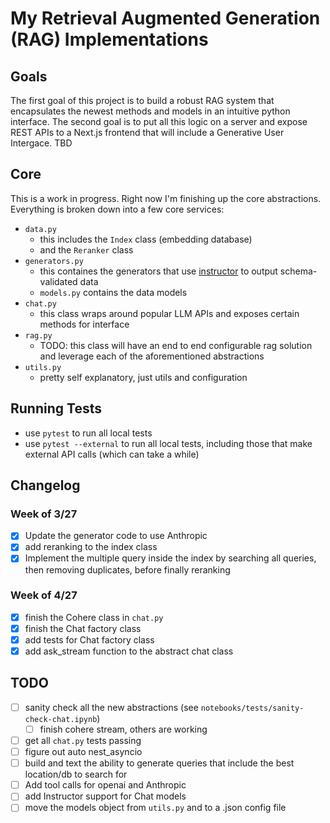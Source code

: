 # My Retrieval Augmented Generation (RAG) Implementations

## Goals

The first goal of this project is to build a robust RAG system that encapsulates the newest methods and models in an intuitive python interface. The second goal is to put all this logic on a server and expose REST APIs to a Next.js frontend that will include a Generative User Intergace. TBD

## Core 

This is a work in progress. Right now I'm finishing up the core abstractions. Everything is broken down into a few core services:

- `data.py`
  - this includes the `Index` class (embedding database)
  - and the `Reranker` class
- `generators.py`
  - this containes the generators that use [instructor]() to output schema-validated data
  - `models.py` contains the data models
- `chat.py`
  - this class wraps around popular LLM APIs and exposes certain methods for interface
- `rag.py`
  - TODO: this class will have an end to end configurable rag solution and leverage each of the aforementioned abstractions
- `utils.py`
  - pretty self explanatory, just utils and configuration

## Running Tests

- use `pytest` to run all local tests
- use `pytest --external` to run all local tests, including those that make external API calls (which can take a while)

## Changelog

### Week of 3/27
- [X] Update the generator code to use Anthropic
- [X] add reranking to the index class
- [X] Implement the multiple query inside the index by searching all queries, then removing duplicates, before finally reranking

### Week of 4/27
- [X] finish the Cohere class in `chat.py`
- [X] finish the Chat factory class
- [x] add tests for Chat factory class
- [X] add ask_stream function to the abstract chat class

## TODO
- [ ] sanity check all the new abstractions (see `notebooks/tests/sanity-check-chat.ipynb`)
  - [ ] finish cohere stream, others are working
- [ ] get all `chat.py` tests passing
- [ ] figure out auto nest_asyncio
- [ ] build and text the ability to generate queries that include the best location/db to search for
- [ ] Add tool calls for openai and Anthropic
- [ ] add Instructor support for Chat models
- [ ] move the models object from `utils.py` and to a .json config file 